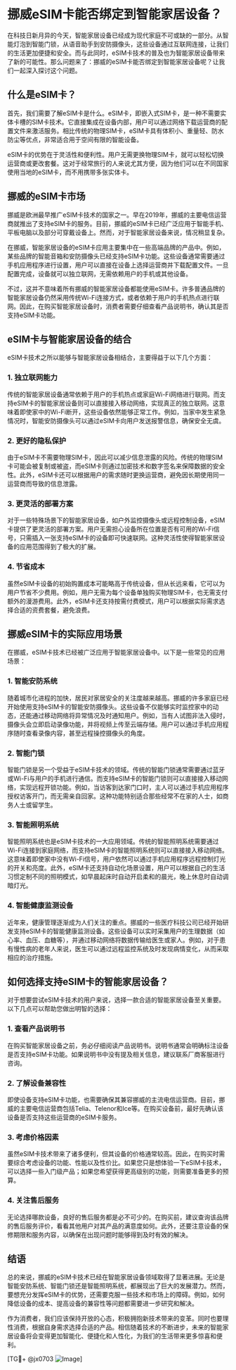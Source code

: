 # 挪威eSIM卡能否绑定到智能家居设备？

在科技日新月异的今天，智能家居设备已经成为现代家庭不可或缺的一部分。从智能灯泡到智能门锁，从语音助手到安防摄像头，这些设备通过互联网连接，让我们的生活更加便捷和安全。而与此同时，eSIM卡技术的普及也为智能家居设备带来了新的可能性。那么问题来了：挪威的eSIM卡能否绑定到智能家居设备呢？让我们一起深入探讨这个问题。

## 什么是eSIM卡？

首先，我们需要了解eSIM卡是什么。eSIM卡，即嵌入式SIM卡，是一种不需要实体卡槽的SIM卡技术。它直接集成在设备内部，用户可以通过网络下载运营商的配置文件来激活服务。相比传统的物理SIM卡，eSIM卡具有体积小、重量轻、防水防尘等优点，非常适合用于空间有限的智能设备。

eSIM卡的优势在于灵活性和便利性。用户无需更换物理SIM卡，就可以轻松切换运营商或更改套餐。这对于经常旅行的人来说尤其方便，因为他们可以在不同国家使用当地的eSIM卡，而不用携带多张实体卡。

## 挪威的eSIM卡市场

挪威是欧洲最早推广eSIM卡技术的国家之一。早在2019年，挪威的主要电信运营商就推出了支持eSIM卡的服务。目前，挪威的eSIM卡已经广泛应用于智能手机、平板电脑以及部分可穿戴设备上。然而，对于智能家居设备来说，情况稍显复杂。

在挪威，智能家居设备的eSIM卡应用主要集中在一些高端品牌的产品中。例如，某些品牌的智能音箱和安防摄像头已经支持eSIM卡功能。这些设备通常需要通过手机应用程序进行设置，用户可以直接在设备上选择运营商并下载配置文件。一旦配置完成，设备就可以独立联网，无需依赖用户的手机或其他设备。

不过，这并不意味着所有挪威的智能家居设备都能使用eSIM卡。许多普通品牌的智能家居设备仍然采用传统Wi-Fi连接方式，或者依赖于用户的手机热点进行联网。因此，在购买智能家居设备时，消费者需要仔细查看产品说明书，确认其是否支持eSIM卡功能。

## eSIM卡与智能家居设备的结合

eSIM卡技术之所以能够与智能家居设备相结合，主要得益于以下几个方面：

### 1. 独立联网能力

传统的智能家居设备通常依赖于用户的手机热点或家庭Wi-Fi网络进行联网。而支持eSIM卡的智能家居设备则可以直接接入移动网络，实现真正的独立联网。这意味着即使家中的Wi-Fi断开，这些设备依然能够正常工作。例如，当家中发生紧急情况时，智能安防摄像头可以通过eSIM卡向用户发送报警信息，确保安全无虞。

### 2. 更好的隐私保护

由于eSIM卡不需要物理SIM卡，因此可以减少信息泄露的风险。传统的物理SIM卡可能会被复制或被盗，而eSIM卡则通过加密技术和数字签名来保障数据的安全性。此外，eSIM卡还可以根据用户的需求随时更换运营商，避免因长期使用同一运营商而导致的信息泄露。

### 3. 更灵活的部署方案

对于一些特殊场景下的智能家居设备，如户外监控摄像头或远程控制设备，eSIM卡提供了更灵活的部署方案。用户无需担心设备所在位置是否有可用的Wi-Fi信号，只需插入一张支持eSIM卡的设备即可快速联网。这种灵活性使得智能家居设备的应用范围得到了极大的扩展。

### 4. 节省成本

虽然eSIM卡设备的初始购置成本可能略高于传统设备，但从长远来看，它可以为用户节省不少费用。例如，用户无需为每个设备单独购买物理SIM卡，也无需支付额外的漫游费用。此外，eSIM卡还支持按需付费模式，用户可以根据实际需求选择合适的资费套餐，避免浪费。

## 挪威eSIM卡的实际应用场景

在挪威，eSIM卡技术已经被广泛应用于智能家居设备中。以下是一些常见的应用场景：

### 1. 智能安防系统

随着城市化进程的加快，居民对家居安全的关注度越来越高。挪威的许多家庭已经开始使用支持eSIM卡的智能安防摄像头。这些设备不仅能够实时监控家中的动态，还能通过移动网络将异常情况及时通知用户。例如，当有人试图非法入侵时，摄像头会立即启动录像功能，并将视频上传至云端存储。用户可以通过手机应用程序随时查看录像内容，甚至远程操控摄像头的角度。

### 2. 智能门锁

智能门锁是另一个受益于eSIM卡技术的领域。传统的智能门锁通常需要通过蓝牙或Wi-Fi与用户的手机进行通信。而支持eSIM卡的智能门锁则可以直接接入移动网络，实现远程开锁功能。例如，当访客到达家门口时，主人可以通过手机应用程序授权访客开门，而无需亲自回家。这种功能特别适合那些经常不在家的人士，如商务人士或留学生。

### 3. 智能照明系统

智能照明系统也是eSIM卡技术的一大应用领域。传统的智能照明系统需要通过Wi-Fi连接到家庭网络，而支持eSIM卡的智能照明系统则可以直接接入移动网络。这意味着即使家中没有Wi-Fi信号，用户依然可以通过手机应用程序远程控制灯光的开关和亮度。此外，eSIM卡还支持自动化场景设置，用户可以根据自己的生活习惯定制不同的照明模式，如早晨起床时自动开启柔和的晨光，晚上休息时自动调暗灯光。

### 4. 智能健康监测设备

近年来，健康管理逐渐成为人们关注的重点。挪威的一些医疗科技公司已经开始研发支持eSIM卡的智能健康监测设备。这些设备可以实时采集用户的生理数据（如心率、血压、血糖等），并通过移动网络将数据传输给医生或家人。例如，对于患有慢性病的老年人来说，医生可以通过远程监控系统及时发现病情变化，从而采取相应的治疗措施。

## 如何选择支持eSIM卡的智能家居设备？

对于想要尝试eSIM卡技术的用户来说，选择一款合适的智能家居设备至关重要。以下几点可以帮助您做出明智的选择：

### 1. 查看产品说明书

在购买智能家居设备之前，务必仔细阅读产品说明书。说明书通常会明确标注设备是否支持eSIM卡功能。如果说明书中没有提及相关信息，建议联系厂商客服进行咨询。

### 2. 了解设备兼容性

即使设备支持eSIM卡功能，也需要确保其兼容挪威的主流电信运营商。目前，挪威的主要电信运营商包括Telia、Telenor和Ice等。在购买设备前，最好先确认该设备是否支持这些运营商的eSIM卡服务。

### 3. 考虑价格因素

虽然eSIM卡技术带来了诸多便利，但其设备的价格通常较高。因此，在购买时需要综合考虑设备的功能、性能以及性价比。如果您只是想体验一下eSIM卡技术，可以选择一些入门级产品；如果您希望获得更高级别的功能，则需要准备更多的预算。

### 4. 关注售后服务

无论选择哪款设备，良好的售后服务都是必不可少的。在购买前，建议查询该品牌的售后服务评价，看看其他用户对其产品的满意度如何。此外，还要注意设备的保修期限和服务内容，以确保在出现问题时能够得到及时有效的解决。

## 结语

总的来说，挪威的eSIM卡技术已经在智能家居设备领域取得了显著进展。无论是智能安防系统、智能门锁还是智能照明系统，都展现出了巨大的发展潜力。然而，要想充分发挥eSIM卡的优势，还需要克服一些技术和市场上的障碍。例如，如何降低设备的成本、提高设备的兼容性等问题都需要进一步研究和解决。

作为消费者，我们应该保持开放的心态，积极拥抱新技术带来的变革。同时也要理性消费，根据自身需求选择合适的产品。相信随着技术的不断进步，未来的智能家居设备将会变得更加智能化、便捷化和人性化，为我们的生活带来更多惊喜和便利。

[TG💪+ @jx0703 ![Image](https://github.com/user-attachments/assets/dbca1d08-cadb-493c-b0ec-ad6f7a83f270)]